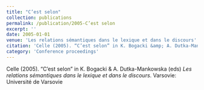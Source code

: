 ```yaml
---
title: "C’est selon"
collection: publications
permalink: /publication/2005-C’est selon
excerpt: ''
date: 2005-01-01
venue: 'Les relations sémantiques dans le lexique et dans le discours'
citation: 'Celle (2005). “C’est selon” in K. Bogacki &amp; A. Dutka-Mankowska (eds) <i>Les relations sémantiques dans le lexique et dans le discours</i>. Varsovie: Université de Varsovie'
category: 'Conference proceedings'
---
```

Celle (2005). “C’est selon” in K. Bogacki & A. Dutka-Mankowska (eds) <i>Les relations sémantiques dans le lexique et dans le discours</i>. Varsovie: Université de Varsovie